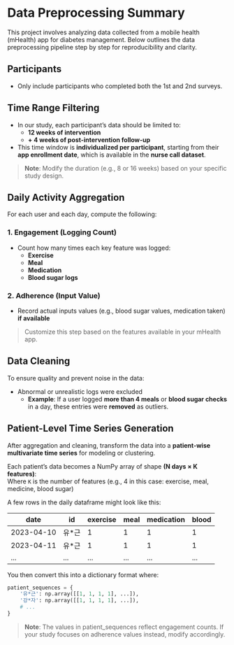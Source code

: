 # Data Preprocessing Summary
This project involves analyzing data collected from a mobile health (mHealth) app for diabetes management. Below outlines the data preprocessing pipeline step by step for reproducibility and clarity.

## Participants
- Only include participants who completed both the 1st and 2nd surveys.

## Time Range Filtering
- In our study, each participant’s data should be limited to:
  - **12 weeks of intervention**
  - **+ 4 weeks of post-intervention follow-up**
- This time window is **individualized per participant**, starting from their **app enrollment date**, which is available in the **nurse call dataset**.
> **Note**: Modify the duration (e.g., 8 or 16 weeks) based on your specific study design.

## Daily Activity Aggregation
For each user and each day, compute the following:

### 1. Engagement (Logging Count)
- Count how many times each key feature was logged:
  - **Exercise**
  - **Meal**
  - **Medication**
  - **Blood sugar logs**

### 2. Adherence (Input Value)
- Record actual inputs values (e.g., blood sugar values, medication taken) **if available**
> Customize this step based on the features available in your mHealth app.

## Data Cleaning
To ensure quality and prevent noise in the data:
- Abnormal or unrealistic logs were excluded  
  - **Example**: If a user logged **more than 4 meals** or **blood sugar checks** in a day, these entries were **removed** as outliers.
 
## Patient-Level Time Series Generation

After aggregation and cleaning, transform the data into a **patient-wise multivariate time series** for modeling or clustering.

Each patient’s data becomes a NumPy array of shape **(N days × K features)**:   
Where `K` is the number of features (e.g., 4 in this case: exercise, meal, medicine, blood sugar)

A few rows in the daily dataframe might look like this:

| date       | id     | exercise | meal | medication | blood |
|------------|--------|----------|------|-----------|-------|
| 2023-04-10 | 유\*근 | 1        | 1    | 1        | 1     |
| 2023-04-11 | 유\*근 | 1        | 1    | 1        | 1     |
| ...        | ...    | ...      | ...  | ...      | ...   |

You then convert this into a dictionary format where:

```python
patient_sequences = {
    '유*근': np.array([[1, 1, 1, 1], ...]),
    '강*자': np.array([[1, 1, 1, 1], ...]),
    # ...
}
```

> **Note**: The values in patient_sequences reflect engagement counts. If your study focuses on adherence values instead, modify accordingly.
